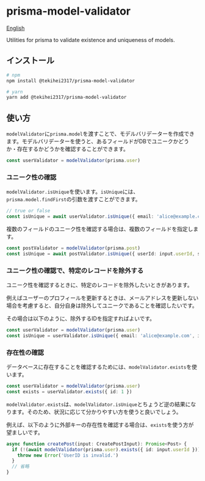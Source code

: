 # prisma-model-validator

[English](./README.md)

Utilities for prisma to validate existence and uniqueness of models.

## インストール

```bash
# npm
npm install @tekihei2317/prisma-model-validator

# yarn
yarn add @tekihei2317/prisma-model-validator
```

## 使い方

`modelValidator`に`prisma.model`を渡すことで、モデルバリデーターを作成できます。モデルバリデーターを使うと、あるフィールドがDBでユニークかどうか・存在するかどうかを確認することができます。

```ts
const userValidator = modelValidator(prisma.user)
```

### ユニーク性の確認

`modelValidator.isUnique`を使います。`isUnique`には、`prisma.model.findFirst`の引数を渡すことができます。

```ts
// true or false
const isUnique = await userValidator.isUnique({ email: 'alice@example.com' });
```

複数のフィールドのユニーク性を確認する場合は、複数のフィールドを指定します。

```ts
const postValidator = modelValidator(prisma.post)
const isUnique = await postValidator.isUnique({ userId: input.userId, slug: input.slug })
```

### ユニーク性の確認で、特定のレコードを除外する

ユニーク性を確認するときに、特定のレコードを除外したいときがあります。

例えばユーザーのプロフィールを更新するときは、メールアドレスを更新しない場合を考慮すると、自分自身は除外してユニークであることを確認したいです。

その場合は以下のように、除外するIDを指定すればよいです。

```ts
const userValidator = modelValidator(prisma.user)
const isUnique = userValidator.isUnique({ email: 'alice@example.com', id: { isNot: 1 } })
```

### 存在性の確認

データベースに存在することを確認するためには、`modelValidator.exists`を使います。

```ts
const userValidator = modelValidator(prisma.user)
const exists = userValidator.exists({ id: 1 })
```

`modelValidator.exists`は、`modelValidator.isUnique`とちょうど逆の結果になります。そのため、状況に応じて分かりやすい方を使うと良いでしょう。

例えば、以下のように外部キーの存在性を確認する場合は、`exists`を使う方が望ましいです。

```ts
async function createPost(input: CreatePostInput): Promise<Post> {
  if (!(await modelValidator(prisma.user).exists({ id: input.userId }))) {
    throw new Error('UserID is invalid.')
  }
  // 省略
}
```
